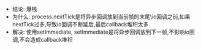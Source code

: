- 结论: 爆栈
- 为什么: process.nextTick是将异步回调放到当前帧的末尾\io回调之前,如果nextTick过多,导致io回调不断延后,最后callback堆积太多.
- 解决: 使用setImmediate, setImmediate是将异步回调放到下一帧,不影响io回调,不会造成callback堆积